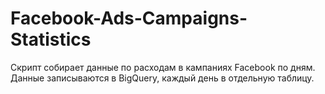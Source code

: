 # Facebook-Ads-Campaigns-Statistics
Скрипт собирает данные по расходам в кампаниях Facebook по дням. Данные записываются в BigQuery, каждый день в отдельную таблицу.
